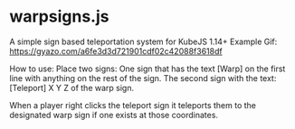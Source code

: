 # warpsigns.js
A simple sign based teleportation system for KubeJS 1.14+
Example Gif:
https://gyazo.com/a6fe3d3d721901cdf02c42088f3618df

How to use:
Place two signs:
One sign that has the text [Warp] on the first line with anything on the rest of the sign.
The second sign with the text:
[Teleport]
X
Y
Z
of the warp sign.

When a player right clicks the teleport sign it teleports them to the designated 
warp sign if one exists at those coordinates.
